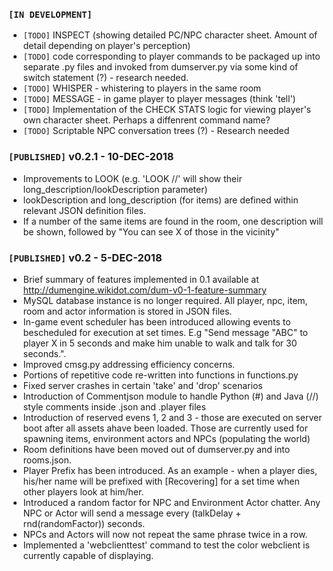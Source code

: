 ### `[IN DEVELOPMENT]`
- `[TODO]` INSPECT (showing detailed PC/NPC character sheet. Amount of detail depending on player's perception)
- `[TODO]` code corresponding to player commands to be packaged up into separate .py files and invoked from dumserver.py via some kind of switch statement (?) - research needed.
- `[TODO]` WHISPER - whistering to players in the same room
- `[TODO]` MESSAGE - in game player to player messages (think 'tell')
- `[TODO]` Implementation of the CHECK STATS logic for viewing player's own character sheet. Perhaps a diffenrent command name?
- `[TODO]` Scriptable NPC conversation trees (?) - Research needed

### `[PUBLISHED]` v0.2.1 - 10-DEC-2018
- Improvements to LOOK (e.g. 'LOOK <item>/<player>/<NPC>' will show their long_description/lookDescription parameter)
- lookDescription and long_description (for items) are defined within relevant JSON definition files.
- If a number of the same items are found in the room, one description will be shown, followed by "You can see X of those in the vicinity"

### `[PUBLISHED]`  v0.2 - 5-DEC-2018
- Brief summary of features implemented in 0.1 available at http://dumengine.wikidot.com/dum-v0-1-feature-summary
- MySQL database instance is no longer required. All player, npc, item, room and actor information is stored in JSON files.
- In-game event scheduler has been introduced allowing events to bescheduled for execution at set times. E.g "Send message "ABC" to player X in 5 seconds and make him unable to walk and talk for 30 seconds.".
- Improved cmsg.py addressing efficiency concerns.
- Portions of repetitive code re-written into functions in functions.py
- Fixed server crashes in certain 'take' and 'drop' scenarios
- Introduction of Commentjson module to handle Python (#) and Java (//) style comments inside .json and .player files
- Introduction of reserved evens 1, 2 and 3 - those are executed on server boot after all assets ahave been loaded. Those are currently used for spawning items, environment actors and NPCs (populating the world)
- Room definitions have been moved out of dumserver.py and into rooms.json.
- Player Prefix has been introduced. As an example - when a player dies, his/her name will be prefixed with [Recovering] for a set time when other players look at him/her.
- Introduced a random factor for NPC and Environment Actor chatter. Any NPC or Actor will send a message every (talkDelay + rnd(randomFactor)) seconds.
- NPCs and Actors will now not repeat the same phrase twice in a row.
- Implemented a 'webclienttest' command to test the color webclient is currently capable of displaying.

